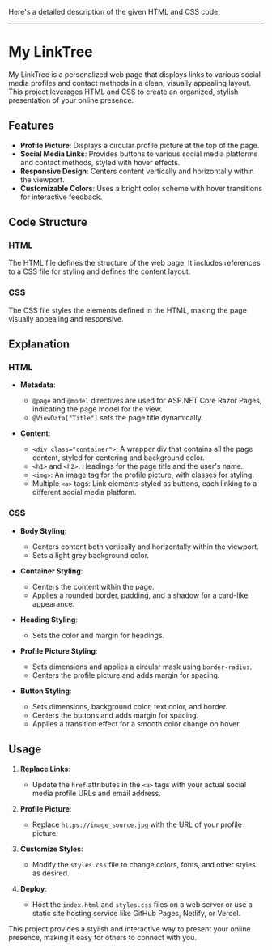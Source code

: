 Here's a detailed description of the given HTML and CSS code:

---

# My LinkTree

My LinkTree is a personalized web page that displays links to various social media profiles and contact methods in a clean, visually appealing layout. This project leverages HTML and CSS to create an organized, stylish presentation of your online presence.

## Features

- **Profile Picture**: Displays a circular profile picture at the top of the page.
- **Social Media Links**: Provides buttons to various social media platforms and contact methods, styled with hover effects.
- **Responsive Design**: Centers content vertically and horizontally within the viewport.
- **Customizable Colors**: Uses a bright color scheme with hover transitions for interactive feedback.

## Code Structure

### HTML

The HTML file defines the structure of the web page. It includes references to a CSS file for styling and defines the content layout.

### CSS

The CSS file styles the elements defined in the HTML, making the page visually appealing and responsive.

## Explanation

### HTML

- **Metadata**:
  - `@page` and `@model` directives are used for ASP.NET Core Razor Pages, indicating the page model for the view.
  - `@ViewData["Title"]` sets the page title dynamically.

- **Content**:
  - `<div class="container">`: A wrapper div that contains all the page content, styled for centering and background color.
  - `<h1>` and `<h2>`: Headings for the page title and the user's name.
  - `<img>`: An image tag for the profile picture, with classes for styling.
  - Multiple `<a>` tags: Link elements styled as buttons, each linking to a different social media platform.

### CSS

- **Body Styling**:
  - Centers content both vertically and horizontally within the viewport.
  - Sets a light grey background color.

- **Container Styling**:
  - Centers the content within the page.
  - Applies a rounded border, padding, and a shadow for a card-like appearance.

- **Heading Styling**:
  - Sets the color and margin for headings.

- **Profile Picture Styling**:
  - Sets dimensions and applies a circular mask using `border-radius`.
  - Centers the profile picture and adds margin for spacing.

- **Button Styling**:
  - Sets dimensions, background color, text color, and border.
  - Centers the buttons and adds margin for spacing.
  - Applies a transition effect for a smooth color change on hover.

## Usage

1. **Replace Links**:
   - Update the `href` attributes in the `<a>` tags with your actual social media profile URLs and email address.

2. **Profile Picture**:
   - Replace `https://image_source.jpg` with the URL of your profile picture.

3. **Customize Styles**:
   - Modify the `styles.css` file to change colors, fonts, and other styles as desired.

4. **Deploy**:
   - Host the `index.html` and `styles.css` files on a web server or use a static site hosting service like GitHub Pages, Netlify, or Vercel.

This project provides a stylish and interactive way to present your online presence, making it easy for others to connect with you.
